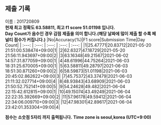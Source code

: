 


  
## 제출 기록  
이름 : 201720809  
**현재 최고 정확도 63.58811, 최고 f1 score 51.01198 입니다.**  
**Day Count가 음수인 경우 감점 제출을 의미 합니다.(해당 날짜에 많이 제출 할 수록 페널티 점수가 커집니다.)**
|No|Accuracy(%)|F1 score|Submission Time|Day Count|
| :---: | :---: | :---: | :---: | :---: |
|1|25.47771|20.83712|2021-05-20 21:51:00.538474+09:00|1|
|2|62.6327|47.18729|2021-05-20 21:56:11.943697+09:00|2|
|3|63.16348|49.21567|2021-06-02 14:57:31.877059+09:00|1|
|4|48.61996|44.75264|2021-06-03 18:31:25.670005+09:00|1|
|5|63.58811|49.28797|2021-06-03 18:51:30.871260+09:00|2|
|6|58.59873|51.01198|2021-06-03 20:45:02.862622+09:00|3|
|7|45.75372|43.37479|2021-06-03 21:11:32.027714+09:00|4|
|8|48.93843|43.68909|2021-06-03 21:50:52.752141+09:00|5|
|9|54.24628|49.482|2021-06-04 22:15:42.612815+09:00|1|
|10|49.15074|43.49249|2021-06-04 22:22:35.392669+09:00|2|
|11|57.96178|49.59412|2021-06-04 22:34:06.009710+09:00|3|
|12|47.98301|42.89617|2021-06-04 23:42:01.353304+09:00|4|


**점수는 소숫점 5자리 까지 출력됩니다.**
**Time zone is seoul,korea (UTC+9:00)**
